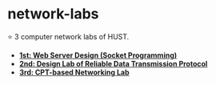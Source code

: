 # network-labs
⭐ 3 computer network labs of HUST.

- [**1st: Web Server Design (Socket Programming)**](./lab_1)
- [**2nd: Design Lab of Reliable Data Transmission Protocol**](./lab_2)
- [**3rd: CPT-based Networking Lab**](./lab_3)

